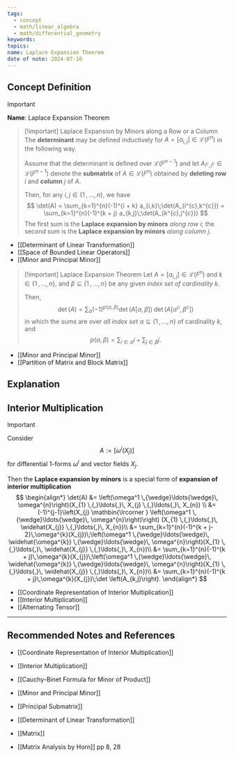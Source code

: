 ```yaml
---
tags:
  - concept
  - math/linear_algebra
  - math/differential_geometry
keywords: 
topics: 
name: Laplace Expansion Theorem
date of note: 2024-07-10
---
```


## Concept Definition

>[!important]
>**Name**: Laplace Expansion Theorem

>[!important] Laplace Expansion by Minors along a Row or a Column
>The **determinant** may be defined inductively for $A = [a_{i,j}] \in \mathcal{L}(F^n)$ in the following way. 
>
>Assume that the determinant is defined over $\mathcal{L}(F^{n-1})$ and let $A_{i^{c},j^{c}} \in \mathcal{L}(F^{n-1})$ denote the **submatrix** of $A \in \mathcal{L}(F^n)$ obtained by **deleting row** $i$ and **column** $j$ of $A$. 
>
>Then, for any $i, j \in \{ 1 \,{,}\ldots{,}\, n\}$, we have 
>$$
>\det(A) = \sum_{k=1}^{n}(-1)^{i + k} a_{i,k}\;\det(A_{i^{c},k^{c}}) = \sum_{k=1}^{n}(-1)^{k + j} a_{k,j}\;\det(A_{k^{c},j^{c}})
>$$
>The first sum is the **Laplace expansion by minors** *along row* $i$; the second sum is the **Laplace expansion by minors** *along column* $j$.

- [[Determinant of Linear Transformation]]
- [[Space of Bounded Linear Operators]]
- [[Minor and Principal Minor]]

>[!important] Laplace Expansion Theorem
>Let $A = [a_{i,j}] \in \mathcal{L}(F^n)$ and $k \in \{ 1 \,{,}\ldots{,}\,n \}$, and $\beta \subseteq \{ 1 \,{,}\ldots{,}\,n \}$ be any given *index set of cardinality* $k$.
>
>Then, 
>$$
>\det(A) = \sum_{\alpha} (-1)^{p(\alpha, \beta)} \det\left(A[\alpha, \beta]\right)\;\det\left(A[\alpha^c, \beta^c]\right)
>$$
>in which the sums are over *all index set* $\alpha \subseteq \{ 1 \,{,}\ldots{,}\, n\}$ of cardinality $k$, and $$p(\alpha, \beta) = \sum_{i\in \alpha}i + \sum_{j\in \beta}j.$$

- [[Minor and Principal Minor]]
- [[Partition of Matrix and Block Matrix]]

## Explanation


## Interior Multiplication

>[!important]
>Consider $$A := \left[ \omega^i(X_{j}) \right] $$ for differential $1$-forms $\omega^i$ and vector fields $X_{j}$. 
>
>Then the **Laplace expansion by minors** is a special form of  **expansion of interior multiplication**
>$$
>\begin{align*}
>\det(A) &= \left(\omega^1 \,{\wedge}\ldots{\wedge}\, \omega^{n}\right)(X_{1} \,{,}\ldots{,}\, X_{j} \,{,}\ldots{,}\, X_{n}) \\
>&= (-1)^{j-1}\left(X_{j} \mathbin{\lrcorner } \left(\omega^1 \,{\wedge}\ldots{\wedge}\, \omega^{n}\right)\right) (X_{1} \,{,}\ldots{,}\, \widehat{X_{j}} \,{,}\ldots{,}\, X_{n})\\
>&= \sum_{k=1}^{n}(-1)^{k + j-2}\,\omega^{k}(X_{j})\;\left(\omega^1 \,{\wedge}\ldots{\wedge}\, \widehat{\omega^{k}} \,{\wedge}\ldots{\wedge}\, \omega^{n}\right)(X_{1} \,{,}\ldots{,}\, \widehat{X_{j}} \,{,}\ldots{,}\, X_{n})\\
>&= \sum_{k=1}^{n}(-1)^{k + j}\,\omega^{k}(X_{j})\;\left(\omega^1 \,{\wedge}\ldots{\wedge}\, \widehat{\omega^{k}} \,{\wedge}\ldots{\wedge}\, \omega^{n}\right)(X_{1} \,{,}\ldots{,}\, \widehat{X_{j}} \,{,}\ldots{,}\, X_{n})\\
>&=  \sum_{k=1}^{n}(-1)^{k + j}\,\omega^{k}(X_{j})\;\det \left(A_{k,j}\right).
>\end{align*}
>$$

- [[Coordinate Representation of Interior Multiplication]]
- [[Interior Multiplication]]
- [[Alternating Tensor]]


-----------
##  Recommended Notes and References


- [[Coordinate Representation of Interior Multiplication]]
- [[Interior Multiplication]]


- [[Cauchy-Binet Formula for Minor of Product]]
- [[Minor and Principal Minor]]
- [[Principal Submatrix]]
- [[Determinant of Linear Transformation]]
- [[Matrix]]



- [[Matrix Analysis by Horn]] pp 8, 28